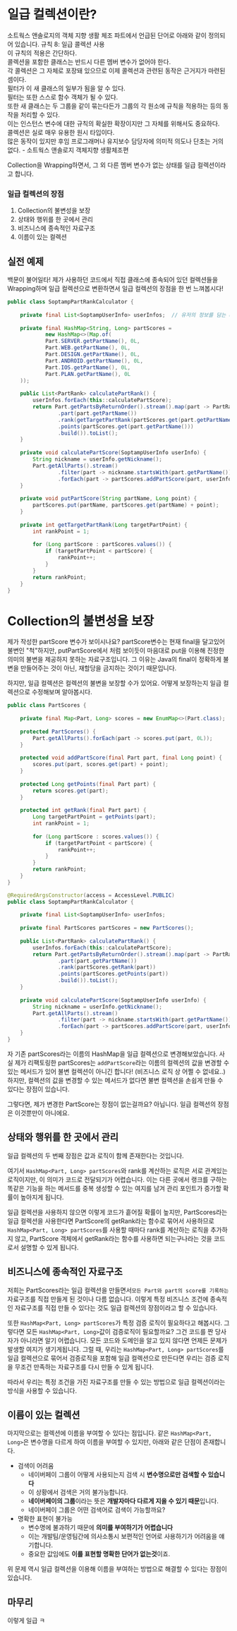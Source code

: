 # 일급 컬렉션이란?
소트웍스 앤솔로지의 객체 지향 생활 체조 파트에서 언급된 단어로 아래와 같이 정의되어 있습니다.
	규칙 8: 일급 콜렉션 사용  
	이 규칙의 적용은 간단하다.  
	콜렉션을 포함한 클래스는 반드시 다른 멤버 변수가 없어야 한다.  
	각 콜렉션은 그 자체로 포장돼 있으므로 이제 콜렉션과 관련된 동작은 근거지가 마련된셈이다.  
	필터가 이 새 클래스의 일부가 됨을 알 수 있다.  
	필터는 또한 스스로 함수 객체가 될 수 있다.  
	또한 새 클래스는 두 그룹을 같이 묶는다든가 그룹의 각 원소에 규칙을 적용하는 등의 동작을 처리할 수 있다.  
	이는 인스턴스 변수에 대한 규칙의 확실한 확장이지만 그 자체를 위해서도 중요하다.  
	콜렉션은 실로 매우 유용한 원시 타입이다.  
	많은 동작이 있지만 후임 프로그래머나 유지보수 담당자에 의미적 의도나 단초는 거의 없다. - 소트웍스 앤솔로지 객체지향 생활체조편

Collection을 Wrapping하면서, 그 외 다른 멤버 변수가 없는 상태를 일급 컬렉션이라고 합니다.

### 일급 컬렉션의 장점
1. Collection의 불변성을 보장
2. 상태와 행위를 한 곳에서 관리
3. 비즈니스에 종속적인 자료구조
4. 이름이 있는 컬렉션

## 실전 예제
백문이 불어일타! 제가 사용하던 코드에서 직접 클래스에 종속되어 있던 컬렉션들을 Wrapping하며 일급 컬렉션으로 변환하면서 일급 컬렉션의 장점을 한 번 느껴봅시다!

```java
public class SoptampPartRankCalculator {  
  
    private final List<SoptampUserInfo> userInfos;  // 유저의 정보를 담는 userInfo 리스트 객체
  
    private final HashMap<String, Long> partScores =  
            new HashMap<>(Map.of(  
            Part.SERVER.getPartName(), 0L,  
            Part.WEB.getPartName(), 0L,  
            Part.DESIGN.getPartName(), 0L,  
            Part.ANDROID.getPartName(), 0L,  
            Part.IOS.getPartName(), 0L,  
            Part.PLAN.getPartName(), 0L  
    ));
  
    public List<PartRank> calculatePartRank() {  
        userInfos.forEach(this::calculatePartScore);  
        return Part.getPartsByReturnOrder().stream().map(part -> PartRank.builder()  
                .part(part.getPartName())  
                .rank(getTargetPartRank(partScores.get(part.getPartName())))  
                .points(partScores.get(part.getPartName()))  
                .build()).toList();  
    }  
  
    private void calculatePartScore(SoptampUserInfo userInfo) {  
        String nickname = userInfo.getNickname();  
        Part.getAllParts().stream()  
                .filter(part -> nickname.startsWith(part.getPartName()))  
                .forEach(part -> partScores.addPartScore(part, userInfo.getTotalPoints()));  
    }  
  
    private void putPartScore(String partName, Long point) {  
        partScores.put(partName, partScores.get(partName) + point);  
    }  
  
    private int getTargetPartRank(Long targetPartPoint) {  
        int rankPoint = 1;  
  
        for (Long partScore : partScores.values()) {  
            if (targetPartPoint < partScore) {  
                rankPoint++;  
            }  
        }  
        return rankPoint;  
    }  
}
```

# Collection의 불변성을 보장
제가 작성한 partScore 변수가 보이시나요? partScore변수는 현재 final을 달고있어 불변인 "척"하지만, putPartScore에서 처럼 보이듯이 마음대로 put을 이용해 진정한 의미의 불변을 제공하지 못하는 자료구조입니다.
그 이유는 Java의 final이 정확하게 불변을 만들어주는 것이 아닌, 재할당을 금지하는 것이기 때문입니다.

하지만, 일급 컬렉션은 컬렉션의 불변을 보장할 수가 있어요. 어떻게 보장하는지 일급 컬렉션으로 수정해보며 알아봅시다.

```java
public class PartScores {  
  
    private final Map<Part, Long> scores = new EnumMap<>(Part.class);  
  
    protected PartScores() {  
        Part.getAllParts().forEach(part -> scores.put(part, 0L));  
    }  
  
    protected void addPartScore(final Part part, final Long point) {  
        scores.put(part, scores.get(part) + point);  
    }  
  
    protected Long getPoints(final Part part) {  
        return scores.get(part);  
    }  
  
    protected int getRank(final Part part) {  
        Long targetPartPoint = getPoints(part);  
        int rankPoint = 1;  
  
        for (Long partScore : scores.values()) {  
            if (targetPartPoint < partScore) {  
                rankPoint++;  
            }  
        }  
        return rankPoint;  
    }  
}
```


```java
@RequiredArgsConstructor(access = AccessLevel.PUBLIC)  
public class SoptampPartRankCalculator {  
  
    private final List<SoptampUserInfo> userInfos;  
  
    private final PartScores partScores = new PartScores();  
  
    public List<PartRank> calculatePartRank() {  
        userInfos.forEach(this::calculatePartScore);  
        return Part.getPartsByReturnOrder().stream().map(part -> PartRank.builder()  
                .part(part.getPartName())  
                .rank(partScores.getRank(part))  
                .points(partScores.getPoints(part))  
                .build()).toList();  
    }  
  
    private void calculatePartScore(SoptampUserInfo userInfo) {  
        String nickname = userInfo.getNickname();  
        Part.getAllParts().stream()  
                .filter(part -> nickname.startsWith(part.getPartName()))  
                .forEach(part -> partScores.addPartScore(part, userInfo.getTotalPoints()));  
    }  
}
```
자 기존 partScores라는 이름의 HashMap을 일급 컬렉션으로 변경해보았습니다.
사실 제가 리팩토링한 partScores는 `addPartScore`라는 이름의 컬렉션의 값을 변경할 수 있는 메서드가 있어 불변 컬렉션이 아니긴 합니다! (비즈니스 로직 상 어쩔 수 없네요..)
하지만, 컬렉션의 값을 변경할 수 있는 메서드가 없다면 불변 컬렉션을 손쉽게 만들 수 있다는 장점이 있습니다.

그렇다면, 제가 변경한 PartScore는 장점이 없는걸까요?
아닙니다. 일급 컬렉션의 장점은 이것뿐만이 아니에요.
## 상태와 행위를 한 곳에서 관리
일급 컬렉션의 두 번째 장점은 값과 로직이 함께 존재한다는 것입니다.

여기서 `HashMap<Part, Long> partScores`와 rank를 계산하는 로직은 서로 관계있는 로직이지만, 이 의미가 코드로 전달되기가 어렵습니다.
이는 다른 곳에서 랭크를 구하는 똑같은 기능을 하는 메서드를 중복 생성할 수 있는 여지를 남겨 관리 포인트가 증가할 확률이 높아지게 됩니다.

일급 컬렉션을 사용하지 않으면 이렇게 코드가 흩어질 확률이 높지만, PartScores라는 일급 컬렉션을 사용한다면 PartScore의 getRank라는 함수로 묶어서 사용하므로 `HashMap<Part, Long> partScores`를 사용할 때마다 rank를 계산하는 로직을 추가하지 않고, PartScore 객체에서 getRank라는 함수를 사용하면 되는구나라는 것을 코드로서 설명할 수 있게 됩니다.
## 비즈니스에 종속적인 자료구조
저희는 PartScores라는 일급 컬렉션을 만들면서`모든 Part와 part의 score를 기록하는` 자료구조를 직접 만들게 된 것이나 다름 없습니다.
이렇게 특정 비즈니스 조건에 종속적인 자료구조를 직접 만들 수 있다는 것도 일급 컬렉션의 장점이라고 할 수 있습니다.

또한 `HashMap<Part, Long> partScores`가 특정 검증 로직이 필요하다고 해봅시다. 
그렇다면 모든 `HashMap<Part, Long>`값이 검증로직이 필요할까요? 그건 코드를 짠 당사자가 아니라면 알기 어렵습니다.
모든 코드와 도메인을 알고 있지 않다면 언제든 문제가 발생할 여지가 생기게됩니다.
그럴 때, 우리는 `HashMap<Part, Long> partScores`를 일급 컬렉션으로 묶어서 검증로직을 포함해 일급 컬렉션으로 만든다면 우리는 검증 로직을 무조건 만족하는 자료구조를 다시 만들 수 있게 됩니다.

따라서 우리는 특정 조건을 가진 자료구조를 만들 수 있는 방법으로 일급 컬렉션이라는 방식을 사용할 수 있습니다.
## 이름이 있는 컬렉션
마지막으로는 컬렉션에 이름을 부여할 수 있다는 점입니다.
같은 `HashMap<Part, Long>`은 변수명을 다르게 하여 이름을 부여할 수 있지만, 아래와 같은 단점이 존재합니다.

- 검색이 어려움
    - 네이버페이 그룹이 어떻게 사용되는지 검색 시 **변수명으로만 검색할 수 있습니다**
    - 이 상황에서 검색은 거의 불가능합니다.
    - **네이버페이의 그룹**이라는 뜻은 **개발자마다 다르게 지을 수 있기 때문**입니다.
    - 네이버페이 그룹은 어떤 검색어로 검색이 가능할까요?
- 명확한 표현이 불가능
    - 변수명에 불과하기 때문에 **의미를 부여하기가 어렵습니다**
    - 이는 개발팀/운영팀간에 의사소통시 보편적인 언어로 사용하기가 어려움을 얘기합니다.
    - 중요한 값임에도 **이를 표현할 명확한 단어가 없는것**이죠.

위 문제 역시 일급 컬렉션을 이용해 이름을 부여하는 방법으로 해결할 수 있다는 장점이 있습니다.

## 마무리
이렇게 일급 ㅋ
